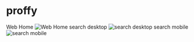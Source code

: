 # proffy
Web Home
![Web Home](https://github.com/kalavh/proffy/blob/master/Screenshots/Web/Screenshot_2020-08-05%20Proffy.png)
search desktop
![search desktop](https://github.com/kalavh/proffy/blob/master/Screenshots/Web/Screenshot_2020-08-05%20Proffy(1).png)
search mobile
![search mobile](https://github.com/kalavh/proffy/blob/master/Screenshots/Web/Screenshot_2020-08-05%20Proffy(2).png)
